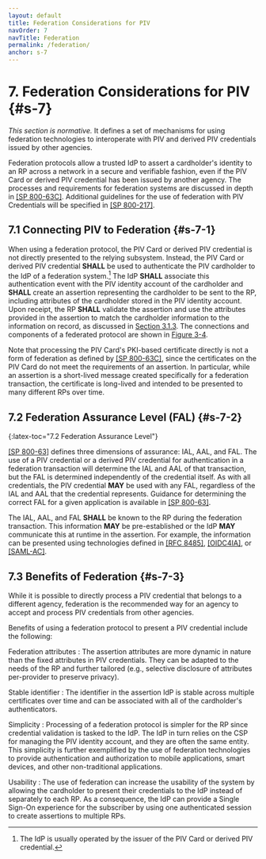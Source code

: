 ```yaml
---
layout: default
title: Federation Considerations for PIV
navOrder: 7
navTitle: Federation
permalink: /federation/
anchor: s-7
---
```


# 7. Federation Considerations for PIV {#s-7}

_This section is normative._ It defines a set of mechanisms for using federation technologies to 
interoperate with PIV and derived PIV credentials issued by other agencies.

Federation protocols allow a trusted IdP to assert a cardholder's identity to an RP across a network in a secure and verifiable fashion, even if the PIV Card or derived PIV credential has been issued by another agency. The processes and requirements for federation systems are discussed in depth in [[SP 800-63C]](../_Appendix/references.md#ref-SP-800-63C). Additional guidelines for the use of federation with PIV Credentials will be specified in [[SP 800-217]](../_Appendix/references.md#ref-SP-800-217).

## 7.1 Connecting PIV to Federation {#s-7-1}

When using a federation protocol, the PIV Card or derived PIV credential is not directly presented to the relying subsystem. Instead, the PIV Card or derived PIV credential **SHALL** be used to authenticate the PIV cardholder to the IdP of a federation system.[^issuer] The IdP **SHALL** associate this authentication event with the PIV identity account of the cardholder and **SHALL** create an assertion representing the cardholder to be sent to the RP, including attributes of the cardholder stored in the PIV identity account. Upon receipt, the RP **SHALL** validate the assertion and use the attributes provided in the assertion to match the cardholder information to the information on record, as discussed in [Section 3.1.3](system.md#s-3-1-3). The connections and components of a federated protocol are shown in [Figure 3-4](system.md#fig-3-4).

Note that processing the PIV Card's PKI-based certificate directly is not a form of federation as defined by [[SP 800-63C]](../_Appendix/references.md#ref-SP-800-63C), since the certificates on the PIV Card do not meet the requirements of an assertion. In particular, while an assertion is a short-lived message created specifically for a federation transaction, the certificate is long-lived and intended to be presented to many different RPs over time.

[^issuer]: The IdP is usually operated by the issuer of the PIV Card or derived PIV credential.

## 7.2 Federation Assurance Level (FAL) {#s-7-2}
{:latex-toc="7.2 Federation Assurance Level"}

[[SP 800-63]](../_Appendix/references.md#ref-SP-800-63) defines three dimensions of assurance: IAL, AAL, and FAL. The use of a PIV credential or a derived PIV credential for authentication in a federation transaction will determine the IAL and AAL of that transaction, but the FAL is determined independently of the credential itself. As with all credentials, the PIV credential **MAY** be used with any FAL, regardless of the IAL and AAL that the credential represents. Guidance for determining the correct FAL for a given application is available in [[SP 800-63]](../_Appendix/references.md#ref-SP-800-63).

The IAL, AAL, and FAL **SHALL** be known to the RP during the federation transaction. This information **MAY** be pre-established or the IdP **MAY** communicate this at runtime in the assertion. For example, the information can be presented using technologies defined in [[RFC 8485]](../_Appendix/references.md#ref-RFC8485), [[OIDC4IA]](../_Appendix/references.md#ref-OIDC4IA), or [[SAML-AC]](../_Appendix/references.md#ref-SAML-AC).

## 7.3 Benefits of Federation {#s-7-3}

While it is possible to directly process a PIV credential that belongs to a different agency, federation is the recommended way for an agency to accept and process PIV credentials from other agencies.

Benefits of using a federation protocol to present a PIV credential include the following:

Federation attributes
: The assertion attributes are more dynamic in nature than the fixed attributes in PIV credentials. They can be adapted to the needs of the RP and further tailored (e.g., selective disclosure of attributes per-provider to preserve privacy). 

Stable identifier
: The identifier in the assertion IdP is stable across multiple certificates over time and can be associated with all of the cardholder's authenticators.

Simplicity
: Processing of a federation protocol is simpler for the RP since credential validation is tasked to the IdP. The IdP in turn relies on the CSP for managing the PIV identity account, and they are often the same entity. This simplicity is further exemplified by the use of federation technologies to provide authentication and authorization to mobile applications, smart devices, and other non-traditional applications. 

Usability
: The use of federation can increase the usability of the system by allowing the cardholder to present their credentials to the IdP instead of separately to each RP. As a consequence, the IdP can provide a Single Sign-On experience for the subscriber by using one authenticated session to create assertions to multiple RPs.

